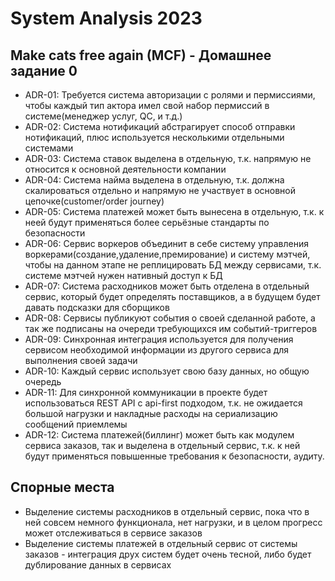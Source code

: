 # System Analysis 2023
## Make cats free again (MCF) - Домашнее задание 0

* ADR-01: Требуется система авторизации с ролями и пермиссиями, чтобы каждый тип актора имел свой набор пермиссий в системе(менеджер услуг, QC, и т.д.)
* ADR-02: Система нотификаций абстрагирует способ отправки нотификаций, плюс используется несколькими отдельными системами
* ADR-03: Система ставок выделена в отдельную, т.к. напрямую не относится к основной деятельности компании
* ADR-04: Система найма выделена в отдельную, т.к. должна скалироваться отдельно и напрямую не участвует в основной цепочке(customer/order journey)
* ADR-05: Система платежей может быть вынесена в отдельную, т.к. к неей будут применяться более серьёзные стандарты по безопасности
* ADR-06: Сервис воркеров объединит в себе систему управления воркерами(создание,удаление,премирование) и систему мэтчей, чтобы на данном этапе  не реплицировать БД между сервисами, т.к. системе мэтчей нужен нативный доступ к БД
* ADR-07: Система расходников может быть отделена в отдельный сервис, который будет определять поставщиков, а в будущем будет давать подсказки для сборщиков
* ADR-08: Сервисы публикуют события о своей сделанной работе, а так же подписаны на очереди требующихся им событий-триггеров
* ADR-09: Синхронная интеграция используется для получения сервисом необходимой информации из другого сервиса для выполнения своей задачи 
* ADR-10: Каждый сервис использует свою базу данных, но общую очередь 
* ADR-11: Для синхронной коммуникации в проекте будет использоваться REST API с api-first подходом, т.к. не ожидается большой нагрузки и накладные расходы на  сериализацию сообщений приемлемы 
* ADR-12: Система платежей(биллинг) может быть как модулем сервиса заказов, так и выделена в отдельный сервис, т.к. к ней будут применяться повышенные требования к безопасности, аудиту.

## Спорные места
- Выделение системы расходников в отдельный сервис, пока что в ней совсем немного функционала, нет нагрузки, и в целом прогресс может отслеживаться в сервисе заказов
- Выделение системы платежей в отдельный сервис от системы заказов - интеграция друх систем будет очень тесной, либо будет дублирование данных в сервисах

